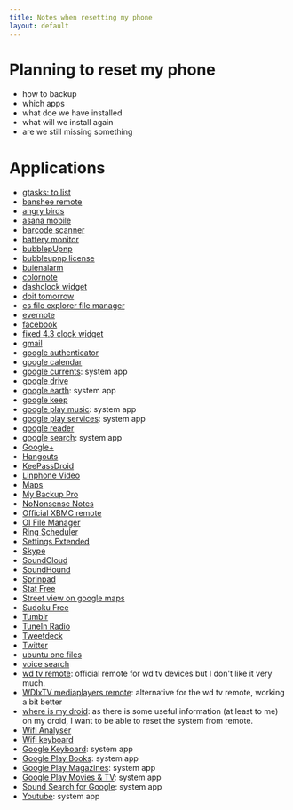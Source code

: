 ```yaml
---
title: Notes when resetting my phone
layout: default
---
```


# Planning to reset my phone

* how to backup
* which apps
* what doe we have installed
* what will we install again
* are we still missing something

# Applications
* [gtasks: to list](https://play.google.com/store/apps/details?id=org.dayup.gtask)
* [banshee remote](https://play.google.com/store/apps/details?id=org.nstamato.bansheeremote)
* [angry birds](https://play.google.com/store/apps/details?id=com.rovio.angrybirdsrio)
* [asana mobile](https://play.google.com/store/apps/details?id=com.asana.app)
* [barcode scanner](https://play.google.com/store/apps/details?id=com.google.zxing.client.android)
* [battery monitor](https://play.google.com/store/apps/details?id=com.digitalscalability.batmon)
* [bubblepUpnp](https://play.google.com/store/apps/details?id=com.bubblesoft.android.bubbleupnp)
* [bubbleupnp license](https://play.google.com/store/apps/details?id=com.bubblesoft.android.bubbleupnp.unlocker)
* [buienalarm](https://play.google.com/store/apps/details?id=org.yoki.android.buienalarm)
* [colornote](https://play.google.com/store/apps/details?id=com.socialnmobile.dictapps.notepad.color.note)
* [dashclock widget](https://play.google.com/store/apps/details?id=net.nurik.roman.dashclock)
* [doit tomorrow](https://play.google.com/store/apps/details?id=com.adylitica.android.DoItTomorrow)
* [es file explorer file manager](https://play.google.com/store/apps/details?id=com.estrongs.android.pop)
* [evernote](https://play.google.com/store/apps/details?id=com.evernote)
* [facebook](https://play.google.com/store/apps/details?id=com.facebook.katana)
* [fixed 4.3 clock widget](https://play.google.com/store/apps/details?id=net.alamoapps.unboldedclockwidget)
* [gmail](https://play.google.com/store/apps/details?id=com.google.android.gm)
* [google authenticator](https://play.google.com/store/apps/details?id=com.google.android.apps.authenticator2)
* [google calendar](https://play.google.com/store/apps/details?id=com.google.android.calendar)
* [google currents](https://play.google.com/store/apps/details?id=com.google.android.apps.currents): system app
* [google drive](https://play.google.com/store/apps/details?id=com.google.android.apps.docs)
* [google earth](https://play.google.com/store/apps/details?id=com.google.earth): system app
* [google keep](https://play.google.com/store/apps/details?id=com.google.android.keep)
* [google play music](https://play.google.com/store/apps/details?id=com.google.android.music): system app
* [google play services](https://play.google.com/store/apps/details?id=com.google.android.gms): system app
* [google reader](https://play.google.com/store/apps/details?id=com.google.android.apps.reader)
* [google search](https://play.google.com/store/apps/details?id=com.google.android.googlequicksearchbox): system app
* [Google+](https://play.google.com/store/apps/details?id=com.google.android.apps.plus)
* [Hangouts](https://play.google.com/store/apps/details?id=com.google.android.talk)
* [KeePassDroid](https://play.google.com/store/apps/details?id=com.android.keepass)
* [Linphone Video](https://play.google.com/store/apps/details?id=org.linphone)
* [Maps](https://play.google.com/store/apps/details?id=com.google.android.apps.maps)
* [My Backup Pro](https://play.google.com/store/apps/details?id=com.rerware.android.MyBackupPro)
* [NoNonsense Notes](https://play.google.com/store/apps/details?id=com.nononsenseapps.notepad)
* [Official XBMC remote](https://play.google.com/store/apps/details?id=org.xbmc.android.remote)
* [OI File Manager](https://play.google.com/store/apps/details?id=org.openintents.filemanager)
* [Ring Scheduler](https://play.google.com/store/apps/details?id=com.farproc.ring.scheduler)
* [Settings Extended](https://play.google.com/store/apps/details?id=com.hb.settings)
* [Skype](https://play.google.com/store/apps/details?id=com.skype.raider)
* [SoundCloud](https://play.google.com/store/apps/details?id=com.soundcloud.android)
* [SoundHound](https://play.google.com/store/apps/details?id=com.melodis.midomiMusicIdentifier.freemium)
* [Sprinpad](https://play.google.com/store/apps/details?id=com.springpad)
* [Stat Free](https://play.google.com/store/apps/details?id=com.sebastian.stats)
* [Street view on google maps](https://play.google.com/store/apps/details?id=com.google.android.street)
* [Sudoku Free](https://play.google.com/store/apps/details?id=com.icenta.sudoku.ui)
* [Tumblr](https://play.google.com/store/apps/details?id=com.tumblr)
* [TuneIn Radio](https://play.google.com/store/apps/details?id=tunein.player)
* [Tweetdeck](https://play.google.com/store/apps/details?id=com.thedeck.android.app)
* [Twitter](https://play.google.com/store/apps/details?id=com.twitter.android)
* [ubuntu one files](https://play.google.com/store/apps/details?id=com.ubuntuone.android.files)
* [voice search](https://play.google.com/store/apps/details?id=com.google.android.voicesearch)
* [wd tv remote](https://play.google.com/store/apps/details?id=com.wdc.wdremote): official remote for wd tv devices but I don't like it very much.
* [WDIxTV mediaplayers remote](https://play.google.com/store/apps/details?id=com.osdmod.remote): alternative for the wd tv remote, working a bit better
* [where is my droid](https://play.google.com/store/apps/details?id=com.alienmanfc6.wheresmyandroid): as there is some useful information (at least to me) on my droid, I want to be able to reset the system from remote.
* [Wifi Analyser](https://play.google.com/store/apps/details?id=com.farproc.wifi.analyzer)
* [Wifi keyboard](https://play.google.com/store/apps/details?id=com.volosyukivan)
* [Google Keyboard](https://play.google.com/store/apps/details?id=com.google.android.inputmethod.latin): system app
* [Google Play Books](https://play.google.com/store/apps/details?id=com.google.android.apps.books): system app
* [Google Play Magazines](https://play.google.com/store/apps/details?id=com.google.android.apps.magazines): system app
* [Google Play Movies & TV](https://play.google.com/store/apps/details?id=com.google.android.videos): system app
* [Sound Search for Google](https://play.google.com/store/apps/details?id=com.google.android.ears): system app
* [Youtube](https://play.google.com/store/apps/details?id=com.google.android.youtube): system app




















